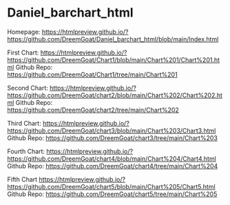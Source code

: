 # Daniel_barchart_html
Homepage: https://htmlpreview.github.io/?https://github.com/DreemGoat/Daniel_barchart_html/blob/main/Index.html

First Chart: https://htmlpreview.github.io/?https://github.com/DreemGoat/Chart1/blob/main/Chart%201/Chart%201.html 
Github Repo: https://github.com/DreemGoat/Chart1/tree/main/Chart%201

Second Chart: https://htmlpreview.github.io/?https://github.com/DreemGoat/chart2/blob/main/Chart%202/Chart%202.html
Github Repo: https://github.com/DreemGoat/chart2/tree/main/Chart%202

Third Chart: https://htmlpreview.github.io/?https://github.com/DreemGoat/chart3/blob/main/Chart%203/Chart3.html
Github Repo: https://github.com/DreemGoat/chart3/tree/main/Chart%203

Fourth Chart: https://htmlpreview.github.io/?https://github.com/DreemGoat/chart4/blob/main/Chart%204/Chart4.html
Github Repo: https://github.com/DreemGoat/chart4/tree/main/Chart%204

Fifth Chart https://htmlpreview.github.io/?https://github.com/DreemGoat/chart5/blob/main/Chart%205/Chart5.html
Github Repo: https://github.com/DreemGoat/chart5/tree/main/Chart%205
